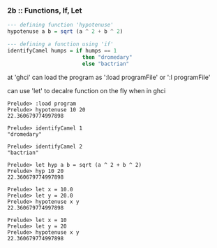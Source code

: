 

### 2b :: Functions, If, Let

```program.hs
--- defining function 'hypotenuse'
hypotenuse a b = sqrt (a ^ 2 + b ^ 2)

--- defining a function using 'if'
identifyCamel humps = if humps == 1
                        then "dromedary"
                        else "bactrian"
```

at 'ghci' can load the program as ':load programFile' or ':l programFile'

can use 'let' to decalre function on the fly when in ghci

```ghci
Prelude> :load program
Prelude> hypotenuse 10 20
22.360679774997898

Prelude> identifyCamel 1
"dromedary"

Prelude> identifyCamel 2
"bactrian"

Prelude> let hyp a b = sqrt (a ^ 2 + b ^ 2)
Prelude> hyp 10 20
22.360679774997898

Prelude> let x = 10.0
Prelude> let y = 20.0
Prelude> hypotenuse x y
22.360679774997898

Prelude> let x = 10
Prelude> let y = 20
Prelude> hypotenuse x y
22.360679774997898

```

